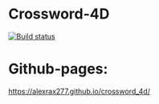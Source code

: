 # Crossword-4D

[![Build status](https://ci.appveyor.com/api/projects/status/vmsut0aejuxb44gc?svg=true)](https://ci.appveyor.com/project/AlexRax277/crossword-4d)

# Github-pages:
https://alexrax277.github.io/crossword_4d/